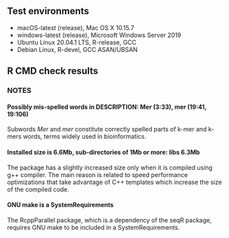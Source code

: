 ## Test environments

* macOS-latest (release), Mac OS X 10.15.7
* windows-latest (release), Microsoft Windows Server 2019
* Ubuntu Linux 20.04.1 LTS, R-release, GCC
* Debian Linux, R-devel, GCC ASAN/UBSAN

## R CMD check results

### NOTES

#### Possibly mis-spelled words in DESCRIPTION: Mer (3:33), mer (19:41, 19:106)

Subwords *Mer* and *mer* constitute correctly spelled parts of k-mer and k-mers words,
terms widely used in bioinformatics.

#### Installed size is 6.6Mb, sub-directories of 1Mb or more: libs 6.3Mb

The package has a slightly increased size only when it is compiled using g++ compiler.
The main reason is related to speed performance optimizations
that take advantage of C++ templates which increase the size of the compiled code.

#### GNU make is a SystemRequirements

The RcppParallel package, which is a dependency of the seqR package,
requires GNU make to be included in a SystemRequirements.